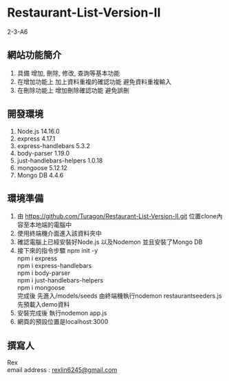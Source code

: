 # Restaurant-List-Version-II
2-3-A6

## 網站功能簡介  
1. 具備 增加, 刪除, 修改, 查詢等基本功能
2. 在增加功能上 加上資料重複的確認功能 避免資料重複輸入
3. 在刪除功能上 增加刪除確認功能 避免誤刪

## 開發環境  
1. Node.js 14.16.0
2. express 4.17.1
3. express-handlebars 5.3.2
4. body-parser 1.19.0
5. just-handlebars-helpers 1.0.18
6. mongoose 5.12.12
7. Mongo DB 4.4.6

## 環境準備  
1. 由 https://github.com/Turagon/Restaurant-List-Version-II.git 位置clone內容至本地端的電腦中
2. 使用終端機介面進入該資料夾中
3. 確認電腦上已經安裝好Node.js 以及Nodemon 並且安裝了Mongo DB
4. 接下來的指令步驟
   npm init -y  
   npm i express  
   npm i express-handlebars  
   npm i body-parser  
   npm i just-handlebars-helpers  
   npm i mongoose   
   完成後 先進入/models/seeds 由終端機執行nodemon restaurantseeders.js 先預載入demo資料
5. 安裝完成後 執行nodemon app.js  
6. 網頁的預設位置是localhost:3000  

## 撰寫人   
Rex    
email address : rexlin6245@gmail.com  
